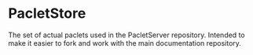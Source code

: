 # PacletStore

The set of actual paclets used in the PacletServer repository. Intended to make it easier to fork and work with the main documentation repository.
